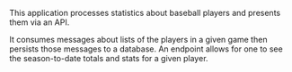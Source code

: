 This application processes statistics about baseball players and presents them via an API. 

It consumes messages about lists of the players in a given game then persists those messages to a database. An endpoint allows for one to see the season-to-date totals and stats for a given player.